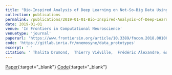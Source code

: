 ```yaml
---
title: "Bio-Inspired Analysis of Deep Learning on Not-So-Big Data Using Data-Prototypes"
collection: publications
permalink: /publications/2019-01-01-Bio-Inspired-Analysis-of-Deep-Learning-on-Not-So-Big-Data-Using-Data-Prototypes
date: 2019-01-01
venue: 'In Frontiers in Computational Neuroscience'
venuetype: 'journal'
paperurl: 'https://www.frontiersin.org/article/10.3389/fncom.2018.00100/full'
code: 'https://gitlab.inria.fr/mnemosyne/data_prototypes'
excerpt: ' '
citation: ' Thalita Drumond,  Thierry Viéville,  Frédéric Alexandre, &quot;Bio-Inspired Analysis of Deep Learning on Not-So-Big Data Using Data-Prototypes.&quot; In Frontiers in Computational Neuroscience, 2019.'
---
```

[<span><i class="fas fa-fw fa-file-pdf"></i></span> Paper](https://www.frontiersin.org/article/10.3389/fncom.2018.00100/full){:target="_blank"} 
[<span><i class="fas fa-fw fa-file-code"></i></span> Code](https://gitlab.inria.fr/mnemosyne/data_prototypes){:target="_blank"}
